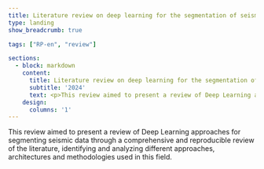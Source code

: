 ```yaml
---
title: Literature review on deep learning for the segmentation of seismic images
type: landing
show_breadcrumb: true

tags: ["RP-en", "review"]

sections:
  - block: markdown
    content:
      title: Literature review on deep learning for the segmentation of seismic images
      subtitle: '2024'
      text: <p>This review aimed to present a review of Deep Learning approaches for segmenting seismic data through a comprehensive and reproducible review of the literature, identifying and analyzing different approaches, architectures and methodologies used in this field.
    design:
      columns: '1'
---
```


This review aimed to present a review of Deep Learning approaches for segmenting seismic data through a comprehensive and reproducible review of the literature, identifying and analyzing different approaches, architectures and methodologies used in this field.